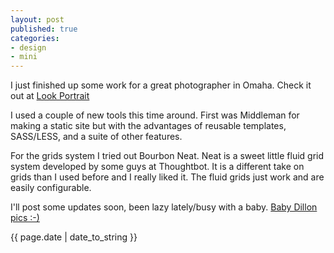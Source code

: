 ```yaml
---
layout: post
published: true
categories: 
- design
- mini
---
```



<p class="intro"><span class="first-letter">I</span> just finished up some work for a great photographer in Omaha.  Check it out at <a href="http://lookportrait.com/">Look Portrait</a>
</p>

I used a couple of new tools this time around. First was Middleman for making a static site but with the advantages of reusable templates, SASS/LESS, and a suite of other features.

For the grids system I tried out Bourbon Neat.  Neat is a sweet little fluid grid system developed by some guys at Thoughtbot.  It is a different take on grids than I used before and I really liked it.  The fluid grids just work and are easily configurable.

I'll post some updates soon, been lazy lately/busy with a baby.  [Baby Dillon pics :-)](http://www.flickr.com/photos/dustinsmith1024/sets/72157632235952514/)

{{ page.date | date_to_string }}